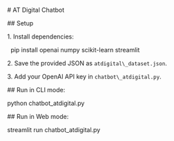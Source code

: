 \# AT Digital Chatbot



\## Setup

1\. Install dependencies:

&nbsp;  pip install openai numpy scikit-learn streamlit



2\. Save the provided JSON as `atdigital\_dataset.json`.



3\. Add your OpenAI API key in `chatbot\_atdigital.py`.



\## Run in CLI mode:

python chatbot\_atdigital.py



\## Run in Web mode:

streamlit run chatbot\_atdigital.py



